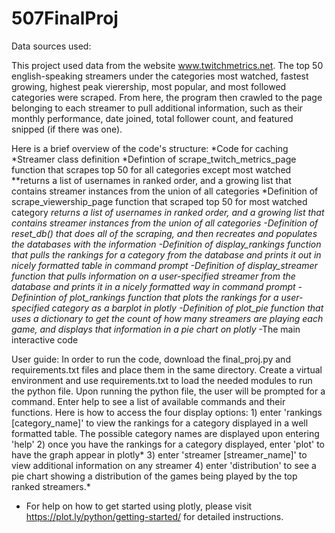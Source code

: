 # 507FinalProj

Data sources used:

This project used data from the website www.twitchmetrics.net. The top 50 english-speaking streamers under the categories most watched, fastest growing, highest peak vierership, most popular, and most followed categories were scraped. From here, the program then crawled to the page belonging to each streamer to pull additional information, such as their monthly performance, date joined, total follower count, and featured snipped (if there was one).

Here is a brief overview of the code's structure:
*Code for caching
*Streamer class definition
*Defintion of scrape_twitch_metrics_page function that scrapes top 50 for all categories except most watched
**returns a list of usernames in ranked order, and a growing list that contains streamer instances from the union of all categories
*Definition of scrape_viewership_page function that scraped top 50 for most watched category
**returns a list of usernames in ranked order, and a growing list that contains streamer instances from the union of all categories
-Definition of reset_db() that does all of the scraping, and then recreates and populates the databases with the information
-Definition of display_rankings function that pulls the rankings for a category from the database and prints it out in nicely formatted table in command prompt
-Definition of display_streamer function that pulls information on a user-specified streamer from the database and prints it in a nicely formatted way in command prompt
-Definintion of plot_rankings function that plots the rankings for a user-specified category as a barplot in plotly*
-Definition of plot_pie function that uses a dictionary to get the count of how many streamers are playing each game, and displays that information in a pie chart on plotly*
-The main interactive code
  
User guide: 
  In order to run the code, download the final_proj.py and requirements.txt files and place them in the same directory. Create a virtual environment and use requirements.txt to load the needed modules to run the python file.
  Upon running the python file, the user will be prompted for a command. Enter help to see a list of available commands and their functions.
  Here is how to access the four display options:
    1) enter 'rankings [category_name]' to view the rankings for a category displayed in a well formatted table. The possible category names are displayed upon entering 'help'
    2) once you have the rankings for a category displayed, enter 'plot' to have the graph appear in plotly*
    3) enter 'streamer [streamer_name]' to view additional information on any streamer
    4) enter 'distribution' to see a pie chart showing a distribution of the games being played by the top ranked streamers.*

* For help on how to get started using plotly, please visit https://plot.ly/python/getting-started/ for detailed instructions.
